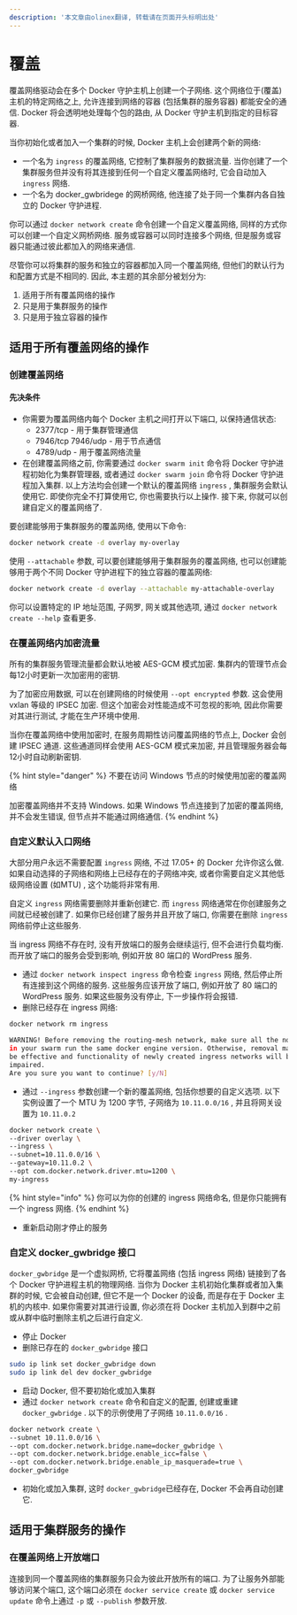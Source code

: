 ```yaml
---
description: '本文章由olinex翻译, 转载请在页面开头标明出处'
---
```


# 覆盖

覆盖网络驱动会在多个 Docker 守护主机上创建一个子网络. 这个网络位于\(覆盖\)主机的特定网络之上, 允许连接到网络的容器 \(包括集群的服务容器\) 都能安全的通信. Docker 将会透明地处理每个包的路由, 从 Docker 守护主机到指定的目标容器.

当你初始化或者加入一个集群的时候, Docker 主机上会创建两个新的网络:

* 一个名为 `ingress` 的覆盖网络, 它控制了集群服务的数据流量. 当你创建了一个集群服务但并没有将其连接到任何一个自定义覆盖网络时, 它会自动加入 `ingress` 网络.
* 一个名为 docker\_gwbridege 的网桥网络, 他连接了处于同一个集群内各自独立的 Docker 守护进程.

你可以通过 `docker network create` 命令创建一个自定义覆盖网络, 同样的方式你可以创建一个自定义网桥网络. 服务或容器可以同时连接多个网络, 但是服务或容器只能通过彼此都加入的网络来通信.

尽管你可以将集群的服务和独立的容器都加入同一个覆盖网络, 但他们的默认行为和配置方式是不相同的. 因此, 本主题的其余部分被划分为:

1. 适用于所有覆盖网络的操作
2. 只是用于集群服务的操作
3. 只是用于独立容器的操作

## 适用于所有覆盖网络的操作

### 创建覆盖网络

#### 先决条件

* 你需要为覆盖网络内每个 Docker 主机之间打开以下端口, 以保持通信状态:
  * 2377/tcp - 用于集群管理通信
  * 7946/tcp 7946/udp - 用于节点通信
  * 4789/udp - 用于覆盖网络流量
* 在创建覆盖网络之前, 你需要通过 `docker swarm init` 命令将 Docker 守护进程初始化为集群管理器, 或者通过 `docker swarm join` 命令将 Docker 守护进程加入集群. 以上方法均会创建一个默认的覆盖网络 `ingress` , 集群服务会默认使用它. 即使你完全不打算使用它, 你也需要执行以上操作. 接下来, 你就可以创建自定义的覆盖网络了.

要创建能够用于集群服务的覆盖网络, 使用以下命令:

```bash
docker network create -d overlay my-overlay
```

使用 `--attachable` 参数, 可以要创建能够用于集群服务的覆盖网络, 也可以创建能够用于两个不同 Docker 守护进程下的独立容器的覆盖网络:

```bash
docker network create -d overlay --attachable my-attachable-overlay
```

你可以设置特定的 IP 地址范围, 子网罗, 网关或其他选项, 通过 `docker network create --help` 查看更多.

### 在覆盖网络内加密流量

所有的集群服务管理流量都会默认地被 AES-GCM 模式加密. 集群内的管理节点会每12小时更新一次加密用的密钥.

为了加密应用数据, 可以在创建网络的时候使用 `--opt encrypted` 参数. 这会使用 vxlan 等级的 IPSEC 加密. 但这个加密会对性能造成不可忽视的影响, 因此你需要对其进行测试, 才能在生产环境中使用.

当你在覆盖网络中使用加密时, 在服务周期性访问覆盖网络的节点上, Docker 会创建 IPSEC 通道. 这些通道同样会使用 AES-GCM 模式来加密, 并且管理服务器会每12小时自动刷新密钥.

{% hint style="danger" %}
不要在访问 Windows 节点的时候使用加密的覆盖网络

加密覆盖网络并不支持 Windows. 如果 Windows 节点连接到了加密的覆盖网络, 并不会发生错误, 但节点并不能通过网络通信.
{% endhint %}

### 自定义默认入口网络

大部分用户永远不需要配置 `ingress` 网络, 不过 17.05+ 的 Docker 允许你这么做. 如果自动选择的子网络和网络上已经存在的子网络冲突, 或者你需要自定义其他低级网络设置 \(如MTU\) , 这个功能将非常有用.

自定义 `ingress` 网络需要删除并重新创建它. 而 `ingress` 网络通常在你创建服务之间就已经被创建了. 如果你已经创建了服务并且开放了端口, 你需要在删除 `ingress` 网络前停止这些服务.

当 ingress 网络不存在时, 没有开放端口的服务会继续运行, 但不会进行负载均衡. 而开放了端口的服务会受到影响, 例如开放 80 端口的 WordPress 服务.

* 通过 `docker network inspect ingress` 命令检查 `ingress` 网络, 然后停止所有连接到这个网络的服务. 这些服务应该开放了端口, 例如开放了 80 端口的 WordPress 服务. 如果这些服务没有停止, 下一步操作将会报错.
* 删除已经存在 ingress 网络:

```bash
docker network rm ingress

WARNING! Before removing the routing-mesh network, make sure all the nodes
in your swarm run the same docker engine version. Otherwise, removal may not
be effective and functionality of newly created ingress networks will be
impaired.
Are you sure you want to continue? [y/N]
```

* 通过 `--ingress` 参数创建一个新的覆盖网络, 包括你想要的自定义选项. 以下实例设置了一个 MTU 为 1200 字节, 子网络为 `10.11.0.0/16` , 并且将网关设置为 `10.11.0.2`

```bash
docker network create \
--driver overlay \
--ingress \
--subnet=10.11.0.0/16 \
--gateway=10.11.0.2 \
--opt com.docker.network.driver.mtu=1200 \
my-ingress
```

{% hint style="info" %}
你可以为你的创建的 ingress 网络命名, 但是你只能拥有一个 ingress 网络.
{% endhint %}

* 重新启动刚才停止的服务

### 自定义 docker\_gwbridge 接口

`docker_gwbridge` 是一个虚拟网桥, 它将覆盖网络 \(包括 ingress 网络\) 链接到了各个 Docker 守护进程主机的物理网络. 当你为 Docker 主机初始化集群或者加入集群的时候, 它会被自动创建, 但它不是一个 Docker 的设备, 而是存在于 Docker 主机的内核中. 如果你需要对其进行设置, 你必须在将 Docker 主机加入到群中之前或从群中临时删除主机之后进行自定义.

* 停止 Docker
* 删除已存在的 `docker_gwbridge` 接口

```bash
sudo ip link set docker_gwbridge down
sudo ip link del dev docker_gwbridge
```

* 启动 Docker, 但不要初始化或加入集群
* 通过 `docker network create` 命令和自定义的配置, 创建或重建 `docker_gwbridge` . 以下的示例使用了子网络 `10.11.0.0/16` . 

```bash
docker network create \
--subnet 10.11.0.0/16 \
--opt com.docker.network.bridge.name=docker_gwbridge \
--opt com.docker.network.bridge.enable_icc=false \
--opt com.docker.network.bridge.enable_ip_masquerade=true \
docker_gwbridge
```

* 初始化或加入集群, 这时 `docker_gwbridge`已经存在, Docker 不会再自动创建它.

## 适用于集群服务的操作

### 在覆盖网络上开放端口

连接到同一个覆盖网络的集群服务只会为彼此开放所有的端口. 为了让服务外部能够访问某个端口, 这个端口必须在 `docker service create` 或 `docker service update` 命令上通过 `-p` 或 `--publish` 参数开放. 

